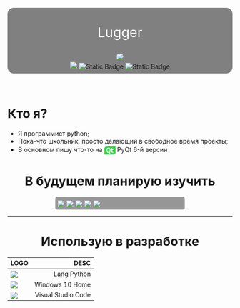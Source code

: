 <br>

<div align='center' style='background-color: gray; padding: 7px; border-radius: 14px'>
    <p style='
    height: 35px;
    @font-face{
        font-family: "FontName";
        src: url("fonts/Exo2-VariableFont_wght.ttf")
    }
    font-face: "FontName";
    font-size: 30px;
    color: white;
    '>Lugger</p>
    <img style='border-radius: 20px;' src="images/avatar.gif" width='125'>
    <br>
    <img src="https://img.shields.io/badge/Telegram-blue?style=for-the-badge&logo=telegram&link=https%3A%2F%2Ft%2Cme%2FLsxzvt">
    <img alt="Static Badge" src="https://img.shields.io/badge/StackOverflow-white?style=for-the-badge&logo=StackOverflow&link=https%3A%2F%2Fru.stackoverflow.com%2Fusers%2F497911%2Flugger">
    <img alt="Static Badge" src="https://img.shields.io/badge/LeetCode-black?style=for-the-badge&logo=LeetCode&link=https%3A%2F%2Fleetcode.com%2FLugger1%2F">
</div>

<br>
<br>

# Кто я?

- Я программист python;
- Пока-что школьник, просто делающий в свободное время проекты;
- В основном пишу что-то на <img title='[Qt Icon]' src='images/qt.svg' width=25 align='center'> PyQt 6-й версии

<h1 align='center'>В будущем планирую изучить</h1>

<div style='background-color: rgb(150, 150, 150); border-radius: 4px; padding: 5px; width: 280px; top: 0; bottom: 0; left: 0; right: 0;
margin: auto'>
    <img src="cplusplus-original.svg" width=50 align='center'> <img src="csharp-original.svg" width=50 align='center'> <img src="javascript-original.svg" width=50 align='center'> <img src="typescript-original.svg" width=50 align='center'> <img src="unity-original.svg" width=50 align='center'> 
</div>

___
<h1 align=center>Использую в разработке</h1>

| LOGO | DESC |
|:-    |    -:|
|<img align=center src='python-original.svg' width=30>| Lang Python|
|<img align=center src='windows11-original.svg' width=30>|Windows 10 Home|
|<img align=center src='vscode-original.svg' width=30>| Visual Studio Code|



